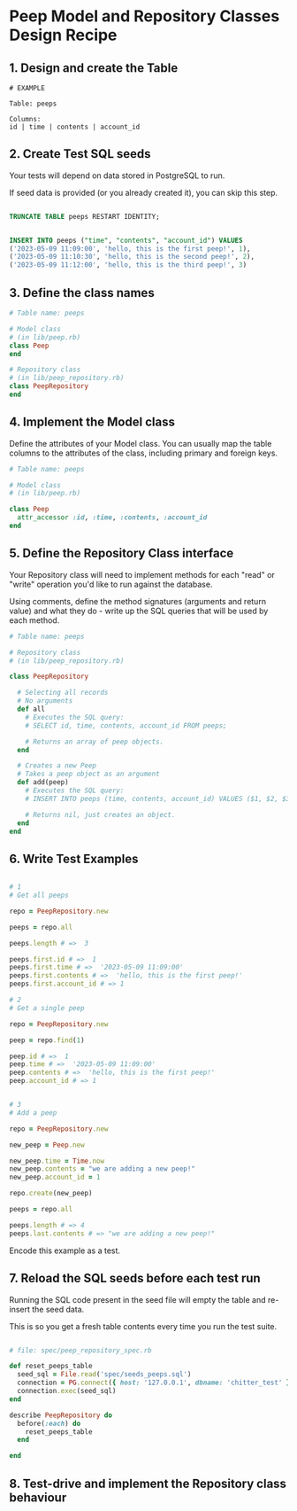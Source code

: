 # Peep Model and Repository Classes Design Recipe


## 1. Design and create the Table

```
# EXAMPLE

Table: peeps

Columns:
id | time | contents | account_id
```

## 2. Create Test SQL seeds

Your tests will depend on data stored in PostgreSQL to run.

If seed data is provided (or you already created it), you can skip this step.

```sql

TRUNCATE TABLE peeps RESTART IDENTITY;


INSERT INTO peeps ("time", "contents", "account_id") VALUES
('2023-05-09 11:09:00', 'hello, this is the first peep!', 1),
('2023-05-09 11:10:30', 'hello, this is the second peep!', 2),
('2023-05-09 11:12:00', 'hello, this is the third peep!', 3)
```


## 3. Define the class names

```ruby
# Table name: peeps

# Model class
# (in lib/peep.rb)
class Peep
end

# Repository class
# (in lib/peep_repository.rb)
class PeepRepository
end
```

## 4. Implement the Model class

Define the attributes of your Model class. You can usually map the table columns to the attributes of the class, including primary and foreign keys.

```ruby
# Table name: peeps

# Model class
# (in lib/peep.rb)

class Peep
  attr_accessor :id, :time, :contents, :account_id
end
```


## 5. Define the Repository Class interface

Your Repository class will need to implement methods for each "read" or "write" operation you'd like to run against the database.

Using comments, define the method signatures (arguments and return value) and what they do - write up the SQL queries that will be used by each method.

```ruby
# Table name: peeps

# Repository class
# (in lib/peep_repository.rb)

class PeepRepository

  # Selecting all records
  # No arguments
  def all
    # Executes the SQL query:
    # SELECT id, time, contents, account_id FROM peeps;

    # Returns an array of peep objects.
  end

  # Creates a new Peep
  # Takes a peep object as an argument
  def add(peep)
    # Executes the SQL query:
    # INSERT INTO peeps (time, contents, account_id) VALUES ($1, $2, $3);'

    # Returns nil, just creates an object.
  end
end
```

## 6. Write Test Examples

```ruby

# 1
# Get all peeps

repo = PeepRepository.new

peeps = repo.all

peeps.length # =>  3

peeps.first.id # =>  1
peeps.first.time # =>  '2023-05-09 11:09:00'
peeps.first.contents # =>  'hello, this is the first peep!'
peeps.first.account_id # => 1

# 2
# Get a single peep

repo = PeepRepository.new

peep = repo.find(1)

peep.id # =>  1
peep.time # =>  '2023-05-09 11:09:00'
peep.contents # =>  'hello, this is the first peep!'
peep.account_id # => 1


# 3 
# Add a peep

repo = PeepRepository.new

new_peep = Peep.new

new_peep.time = Time.now
new_peep.contents = "we are adding a new peep!"
new_peep.account_id = 1

repo.create(new_peep)

peeps = repo.all

peeps.length # => 4
peeps.last.contents # => "we are adding a new peep!"
```

Encode this example as a test.

## 7. Reload the SQL seeds before each test run

Running the SQL code present in the seed file will empty the table and re-insert the seed data.

This is so you get a fresh table contents every time you run the test suite.

```ruby

# file: spec/peep_repository_spec.rb

def reset_peeps_table
  seed_sql = File.read('spec/seeds_peeps.sql')
  connection = PG.connect({ host: '127.0.0.1', dbname: 'chitter_test' })
  connection.exec(seed_sql)
end

describe PeepRepository do
  before(:each) do 
    reset_peeps_table
  end

end
```

## 8. Test-drive and implement the Repository class behaviour

